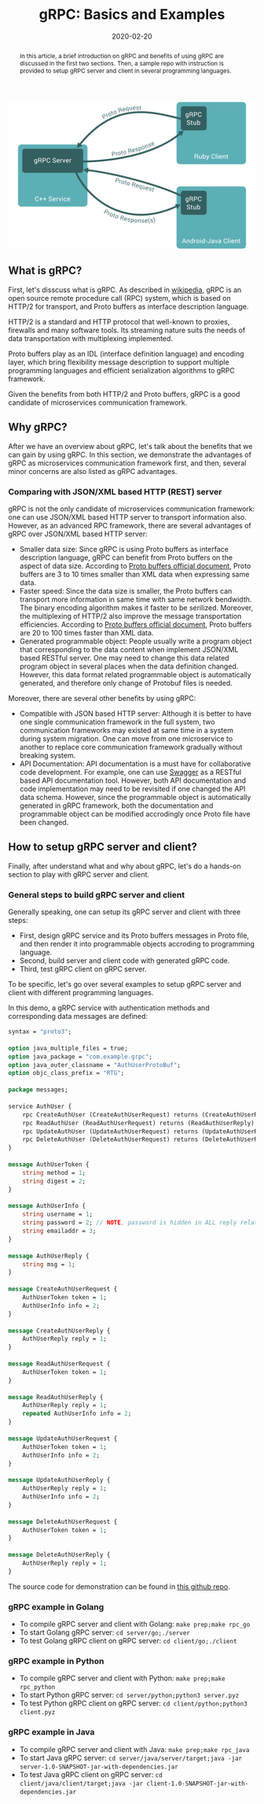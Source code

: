 ﻿---
layout: post
title: "gRPC: Basics and Examples"
date: 2020-02-20
categories: [gRPC]
abstract: "In this article, a brief introduction on gRPC and benefits of using gRPC are discussed in the first two sections. Then, a sample repo with instruction is provided to setup gRPC server and client in several programming languages."
abstract_img: "/assets/20200220_GRPC_BASIC_AND_EXAMPLES/gRPC-abs.png"
---

![AbstractImage](/assets/20200220_GRPC_BASIC_AND_EXAMPLES/gRPC-abs.png)

## What is gRPC?

First, let's disscuss what is gRPC. As described in [wikipedia](https://en.wikipedia.org/wiki/GRPC), gRPC is an open source remote procedure call (RPC) system, which is based on HTTP/2 for transport, and Proto buffers as interface description language.

HTTP/2 is a standard and HTTP protocol that well-known to proxies, firewalls and many software tools. Its streaming nature suits the needs of data transportation with multiplexing implemented.

Proto buffers play as an IDL (interface definition language) and encoding layer, which bring flexibility message description to support multiple programming languages and efficient serialization algorithms to gRPC framework.

Given the benefits from both HTTP/2 and Proto buffers, gRPC is a good candidate of microservices communication framework.

## Why gRPC?

After we have an overview about gRPC, let's talk about the benefits that we can gain by using gRPC. In this section, we demonstrate the advantages of gRPC as microservices communication framework first, and then, several minor concerns are also listed as gRPC advantages.

### Comparing with JSON/XML based HTTP (REST) server

gRPC is not the only candidate of microservices communication framework: one can use JSON/XML based HTTP server to transport information also. However, as an advanced RPC framework, there are several advantages of gRPC over JSON/XML based HTTP server:

- Smaller data size: Since gRPC is using Proto buffers as interface description language, gRPC can benefit from Proto buffers on the aspect of data size. According to [Proto buffers official document](https://developers.google.com/protocol-buffers/docs/overview#whynotxml), Proto buffers are 3 to 10 times smaller than XML data when expressing same data.
- Faster speed: Since the data size is smaller, the Proto buffers can transport more information in same time with same network bendwidth. The binary encoding algorithm makes it faster to be serilized. Moreover, the multiplexing of HTTP/2 also improve the message transportation efficiencies. According to [Proto buffers official document](https://developers.google.com/protocol-buffers/docs/overview#whynotxml), Proto buffers are 20 to 100 times faster than XML data.
- Generated programmable object: People usually write a program object that corresponding to the data content when implement JSON/XML based RESTful server. One may need to change this data related program object in several places when the data definition changed. However, this data format related programmable object is automatically generated, and therefore only change of Protobuf files is needed.

Moreover, there are several other benefits by using gRPC:

- Compatible with JSON based HTTP server: Although it is better to have one single communication framework in the full system, two communication frameworks may existed at same time in a system during system migration. One can move from one microservice to another to replace core communication framework gradually without breaking system.
- API Documentation: API documentation is a must have for collaborative code development. For example, one can use [Swagger](https://swagger.io/) as a RESTful based API documentation tool. However, both API documentation and code implementation may need to be revisited if one changed the API data schema. However, since the programmable object is automatically generated in gRPC framework, both the documentation and programmable object can be modified accrodingly once Proto file have been changed.

## How to setup gRPC server and client?

Finally, after understand what and why about gRPC, let's do a hands-on section to play with gRPC server and client.

### General steps to build gRPC server and client

Generally speaking, one can setup its gRPC server and client with three steps:

- First, design gRPC service and its Proto buffers messages in Proto file, and then render it into programmable objects accroding to programming language.
- Second, build server and client code with generated gRPC code.
- Third, test gRPC client on gRPC server.

To be specific, let's go over several examples to setup gRPC server and client with different programming languages.

In this demo, a gRPC service with authentication methods and corresponding data messages are defined:
```protobuf
syntax = "proto3";

option java_multiple_files = true;
option java_package = "com.example.grpc";
option java_outer_classname = "AuthUserProtoBuf";
option objc_class_prefix = "RTG";

package messages;

service AuthUser {
    rpc CreateAuthUser (CreateAuthUserRequest) returns (CreateAuthUserReply) {}
    rpc ReadAuthUser (ReadAuthUserRequest) returns (ReadAuthUserReply) {}
    rpc UpdateAuthUser (UpdateAuthUserRequest) returns (UpdateAuthUserReply) {}
    rpc DeleteAuthUser (DeleteAuthUserRequest) returns (DeleteAuthUserReply) {}
}

message AuthUserToken {
    string method = 1;
    string digest = 2;
}

message AuthUserInfo {
    string username = 1;
    string password = 2; // NOTE, password is hidden in ALL reply related messages
    string emailaddr = 3;
}

message AuthUserReply {
    string msg = 1;
}

message CreateAuthUserRequest {
    AuthUserToken token = 1;
    AuthUserInfo info = 2;
}

message CreateAuthUserReply {
    AuthUserReply reply = 1;
}

message ReadAuthUserRequest {
    AuthUserToken token = 1;
}

message ReadAuthUserReply {
    AuthUserReply reply = 1;
    repeated AuthUserInfo info = 2;
}

message UpdateAuthUserRequest {
    AuthUserToken token = 1;
    AuthUserInfo info = 2;
}

message UpdateAuthUserReply {
    AuthUserReply reply = 1;
    AuthUserInfo info = 2;
}

message DeleteAuthUserRequest {
    AuthUserToken token = 1;
}

message DeleteAuthUserReply {
    AuthUserReply reply = 1;
}
```

The source code for demonstration can be found in [this github repo](https://github.com/weihuacern/grpc_playground).

### gRPC example in Golang

- To compile gRPC server and client with Golang: 
```make prep;make rpc_go```
- To start Golang gRPC server: 
```cd server/go;./server```
- To test Golang gRPC client on gRPC server: 
```cd client/go;./client```

### gRPC example in Python

- To compile gRPC server and client with Python: 
```make prep;make rpc_python```
- To start Python gRPC server: 
```cd server/python;python3 server.pyz```
- To test Python gRPC client on gRPC server: 
```cd client/python;python3 client.pyz```

### gRPC example in Java

- To compile gRPC server and client with Java: 
```make prep;make rpc_java```
- To start Java gRPC server: 
```cd server/java/server/target;java -jar server-1.0-SNAPSHOT-jar-with-dependencies.jar```
- To test Java gRPC client on gRPC server: 
```cd client/java/client/target;java -jar client-1.0-SNAPSHOT-jar-with-dependencies.jar```
